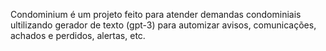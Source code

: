 Condominium é um projeto feito para atender demandas condominiais ultilizando gerador de texto (gpt-3) para automizar avisos, comunicações, achados e perdidos, alertas, etc.
